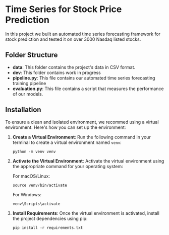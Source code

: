 # Time Series for Stock Price Prediction

In this project we built an automated time series forecasting framework for stock prediction and tested it on over 3000 Nasdaq listed stocks. 

## Folder Structure

- **data**: This folder contains the project's data in CSV format.
- **dev**: This folder contains work in progress
- **pipeline.py**: This file contains our automated time series forecasting training pipeline
- **evaluation.py**: This file contains a script that measures the performance of our models.

## Installation

To ensure a clean and isolated environment, we recommed using a virtual environment. Here's how you can set up the environment:

1. **Create a Virtual Environment**: Run the following command in your terminal to create a virtual environment named `venv`:

    ```
    python -m venv venv
    ```

2. **Activate the Virtual Environment**: Activate the virtual environment using the appropriate command for your operating system:

    For macOS/Linux:

    ```
    source venv/bin/activate
    ```

    For Windows:

    ```
    venv\Scripts\activate
    ```

3. **Install Requirements**: Once the virtual environment is activated, install the project dependencies using pip:

    ```
    pip install -r requirements.txt
    ```
